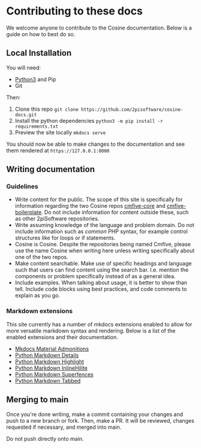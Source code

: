 # Contributing to these docs

We welcome anyone to contribute to the Cosine documentation. Below is a guide on how to best do so.

## Local Installation

You will need:

- [Python3](https://www.python.org/) and Pip
- Git

Then:

1. Clone this repo `git clone https://github.com/2pisoftware/cosine-docs.git`
2. Install the python dependencies `python3 -m pip install -r requirements.txt`
3. Preview the site locally `mkdocs serve`

You should now be able to make changes to the documentation and see them rendered at `https://127.0.0.1:8000`

## Writing documentation

### Guidelines

- Write content for the public. The scope of this site is specifically for information regarding the two Cosine repos [cmfive-core](https://github.com/2pisoftware/cmfive-core) and [cmfive-boilerplate](https://github.com/2pisoftware/cmfive-boilerplate). Do not include information for content outside these, such as other 2piSoftware repositories.
- Write assuming knowledge of the language and problem domain. Do not include information such as *common* PHP syntax, for example control structures like for loops or if statements.
- Cosine is Cosine. Despite the repositories being named Cmfive, please use the name Cosine when writing here unless writing specifically about one of the two repos.
- Make content searchable. Make use of specific headings and language such that users can find content using the search bar. I.e. mention the components or problem specifically instead of as a general idea.
- Include examples. When talking about usage, it is better to show than tell. Include code blocks using best practices, and code comments to explain as you go.


### Markdown extensions

This site currently has a number of mkdocs extensions enabled to allow for more versatile markdown syntax and rendering. Below is a list of the enabled extensions and their documentation.

- [Mkdocs Material Admonitions](https://squidfunk.github.io/mkdocs-material/reference/admonitions/#usage)
- [Python Markdown Details](https://facelessuser.github.io/pymdown-extensions/extensions/details/)
- [Python Markdown Highlight](https://facelessuser.github.io/pymdown-extensions/extensions/highlight/#syntax-highlighting)
- [Python Markdown InlineHilite](https://facelessuser.github.io/pymdown-extensions/extensions/inlinehilite/)
- [Python Markdown Superfences](https://facelessuser.github.io/pymdown-extensions/extensions/superfences/)
- [Python Markdown Tabbed](https://facelessuser.github.io/pymdown-extensions/extensions/tabbed/)

## Merging to main

Once you're done writing, make a commit containing your changes and push to a new branch or fork.
Then, make a PR. It will be reviewed, changes requested if necessary, and merged into main.

Do not push directly onto main.